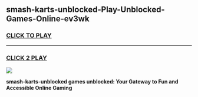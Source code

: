 
## smash-karts-unblocked-Play-Unblocked-Games-Online-ev3wk
<h3>
<a href="https://premium76.site?title=smash-karts-unblocked&ref=25A">CLICK TO PLAY</a></h3>
<hr>

<h3>
<a href="https://premium76.site?title=smash-karts-unblocked&ref=25A">CLICK 2 PLAY</a>
  
</h3>

<a href="https://premium76.site?title=smash-karts-unblocked&ref=25A"><img src="https://clearcache.store/games.png"></a>


**smash-karts-unblocked games unblocked: Your Gateway to Fun and Accessible Online Gaming**
